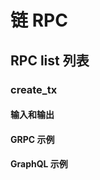 # 链 RPC

<!-- General description - purpose of chain rpc, problem it could solve -->

## RPC list 列表

<!-- list rpc -->

### create_tx

<!-- what does it do -->

#### 输入和输出

#### GRPC 示例

#### GraphQL 示例

<!--stackedit_data:
eyJoaXN0b3J5IjpbMjUyMDAzOTI1LDY1ODAxOTU3Ml19
-->
